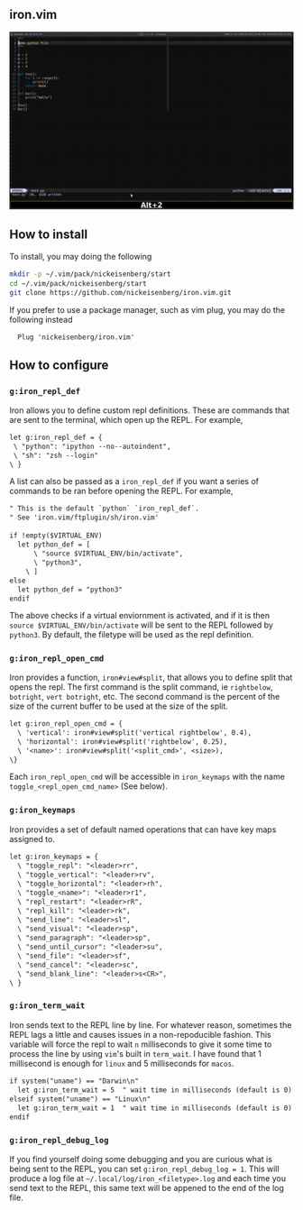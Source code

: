 ## iron.vim
![Demo](assets/demo.gif)

## How to install
To install, you may doing the following
```bash
mkdir -p ~/.vim/pack/nickeisenberg/start
cd ~/.vim/pack/nickeisenberg/start
git clone https://github.com/nickeisenberg/iron.vim.git
```

If you prefer to use a package manager, such as vim plug, you may do the
following instead
```vimscript
  Plug 'nickeisenberg/iron.vim'
```

## How to configure
### `g:iron_repl_def`
Iron allows you to define custom repl definitions. These are commands that are
sent to the terminal, which open up the REPL. For example, 

```vimscript
let g:iron_repl_def = {
 \ "python": "ipython --no--autoindent",
 \ "sh": "zsh --login"
\ }
```

A list can also be passed as a `iron_repl_def` if you want a series of commands
to be ran before opening the REPL. For example,

```vimscript
" This is the default `python` `iron_repl_def`. 
" See 'iron.vim/ftplugin/sh/iron.vim'

if !empty($VIRTUAL_ENV)
  let python_def = [
  	  \ "source $VIRTUAL_ENV/bin/activate",
  	  \ "python3",
  	\ ]
else
  let python_def = "python3"
endif
```

The above checks if a virtual enviornment is activated, and if it is then
`source $VIRTUAL_ENV/bin/activate` will be sent to the REPL followed by
`python3`. By default, the filetype will be used as the repl definition.

### `g:iron_repl_open_cmd`
Iron provides a function, `iron#view#split`, that allows you to define split
that opens the repl. The first command is the split command, ie `rightbelow`,
`botright`, `vert botright`, etc. The second command is the percent of the size
of the current buffer to be used at the size of the split.

```vimscript
let g:iron_repl_open_cmd = {
  \ 'vertical': iron#view#split('vertical rightbelow', 0.4),
  \ 'horizontal': iron#view#split('rightbelow', 0.25),
  \ '<name>': iron#view#split('<split_cmd>', <size>),
\}
```

Each `iron_repl_open_cmd` will be accessible in `iron_keymaps` with
the name `toggle_<repl_open_cmd_name>` (See below).


### `g:iron_keymaps`
Iron provides a set of default named operations that can have key maps assigned
to.

```vimscript
let g:iron_keymaps = {
  \ "toggle_repl": "<leader>rr",
  \ "toggle_vertical": "<leader>rv",
  \ "toggle_horizontal": "<leader>rh",
  \ "toggle_<name>": "<leader>r1",
  \ "repl_restart": "<leader>rR",
  \ "repl_kill": "<leader>rk",
  \ "send_line": "<leader>sl",
  \ "send_visual": "<leader>sp",
  \ "send_paragraph": "<leader>sp",
  \ "send_until_cursor": "<leader>su",
  \ "send_file": "<leader>sf",
  \ "send_cancel": "<leader>sc",
  \ "send_blank_line": "<leader>s<CR>",
\ }
```

### `g:iron_term_wait`
Iron sends text to the REPL line by line. For whatever reason, sometimes the 
REPL lags a little and causes issues in a non-repoducible fashion. This 
variable will force the repl to wait `n` milliseconds to give it some time
to process the line by using `vim`'s built in `term_wait`. I have found that
1 millisecond is enough for `linux` and 5 milliseconds for `macos`.

```vimscript
if system("uname") == "Darwin\n"
  let g:iron_term_wait = 5  " wait time in milliseconds (default is 0)
elseif system("uname") == "Linux\n"
  let g:iron_term_wait = 1  " wait time in milliseconds (default is 0)
endif
```

### `g:iron_repl_debug_log`
If you find yourself doing some debugging and you are curious what is being
sent to the REPL, you can set `g:iron_repl_debug_log = 1`. This will produce a
log file at `~/.local/log/iron_<filetype>.log` and each time you send text to
the REPL, this same text will be appened to the end of the log file.
